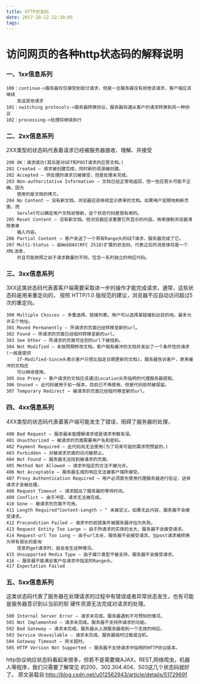 ```yaml
---
title: HTTP状态码
date: 2017-10-12 22:39:05
tags:
---
```


# 访问网页的各种http状态码的解释说明

### 一、1xx信息系列
```
100：continue->服务器仅仅接受到部分请求，但是一旦服务器没有拒绝该请求，客户端应该继续
    发送其他请求
101：switching protocols->服务器转换协议，服务器将遵从客户的请求转换到另一种协议
102：processing->处理将继续执行
```
<!-- more -->
### 二、2xx信息系列
  2XX类型的状态码代表着请求已经被服务器接收、理解、并接受
```
200 OK：请求成功(其后是对GET和POST请求的应答文档。)
201 Created — 请求被创建完成，同时新的资源被创建。
202 Accepted — 供处理的请求已被接受，但是处理未完成。
203 Non-authoritative Information — 文档已经正常地返回，但一些应答头可能不正确，因为
    使用的是文档的拷贝。
204 No Content — 没有新文档。浏览器应该继续显示原来的文档。如果用户定期地刷新页面，而
    Servlet可以确定用户文档足够新，这个状态代码是很有用的。
205 Reset Content — 没有新文档。但浏览器应该重置它所显示的内容。用来强制浏览器清除表单
    输入内容。
206 Partial Content — 客户发送了一个带有Range头的GET请求，服务器完成了它。
207 Multi-Status — 由WebDAV(RFC 2518)扩展的状态码，代表之后的消息体将是一个XML消息，
    并且可能依照之前子请求数量的不同，包含一系列独立的响应代码。
```

### 三、3xx信息系列
  3XX这类状态码代表着客户端需要采取进一步的操作才能完成请求，通常，这些状态码是用来重定向的，
按照 HTTP/1.0 版规范的建议，浏览器不应自动访问超过5次的重定向。
```
300 Multiple Choices — 多重选择。链接列表。用户可以选择某链接到达目的地。最多允许五个地址。
301 Moved Permanently — 所请求的页面已经转移至新的url。
302 Found — 所请求的页面已经临时转移至新的url。
303 See Other — 所请求的页面可在别的url下被找到。
304 Not Modified — 未按预期修改文档。客户端有缓冲的文档并发出了一个条件性的请求(一般是提供
    If-Modified-Since头表示客户只想比指定日期更新的文档)。服务器告诉客户，原来缓冲的文档还
    可以继续使用。
305 Use Proxy — 客户请求的文档应该通过Location头所指明的代理服务器提取。
306 Unused — 此代码被用于前一版本。目前已不再使用，但是代码依然被保留。
307 Temporary Redirect — 被请求的页面已经临时移至新的url。
```
### 四、4xx信息系列
  4XX类型的状态码代表着客户端可能发生了错误，阻碍了服务器的处理，
```
400 Bad Request — 服务器未能理解请求或是请求参数有误。
401 Unauthorized — 被请求的页面需要用户名和密码。
402 Payment Required — 此代码尚无法使用(为了将来可能的需求而预留的。)
403 Forbidden — 对被请求页面的访问被禁止。
404 Not Found — 服务器无法找到被请求的页面。
405 Method Not Allowed — 请求中指定的方法不被允许。
406 Not Acceptable — 服务器生成的响应无法被客户端所接受。
407 Proxy Authentication Required — 用户必须首先使用代理服务器进行验证，这样请求才会被处理。
408 Request Timeout — 请求超出了服务器的等待时间。
409 Conflict — 由于冲突，请求无法被完成。
410 Gone — 被请求的页面不可用。
411 Length Required"Content-Length — " 未被定义。如果无此内容，服务器不会接受请求。
412 Precondition Failed — 请求中的前提条件被服务器评估为失败。
413 Request Entity Too Large — 由于所请求的实体的太大，服务器不会接受请求。
414 Request-url Too Long — 由于url太长，服务器不会接受请求。当post请求被转换为带有很长的查询
    信息的get请求时，就会发生这种情况。
415 Unsupported Media Type — 由于媒介类型不被支持，服务器不会接受请求。
416 — 服务器不能满足客户在请求中指定的Range头。
417 Expectation Failed
```

### 五、5xx信息系列
  这类状态码代表了服务器在处理请求的过程中有错误或者异常状态发生，也有可能是服务器意识到以当前的软
硬件资源无法完成对请求的处理。
```
500 Internal Server Error — 请求未完成。服务器遇到不可预知的情况。
501 Not Implemented — 请求未完成。服务器不支持所请求的功能。
502 Bad Gateway — 请求未完成。服务器从上游服务器收到一个无效的响应。
503 Service Unavailable — 请求未完成。服务器临时过载或当机。
504 Gateway Timeout — 网关超时。
505 HTTP Version Not Supported — 服务器不支持请求中指明的HTTP协议版本。
```
http协议响应状态码看起来很多，但若不是需要做AJAX，REST,网络爬虫，机器人等程序，我们只需要了解常见
的200、302.304.404、503这几个状态码就好了。
原文装载自:http://blog.csdn.net/u012562943/article/details/51729691